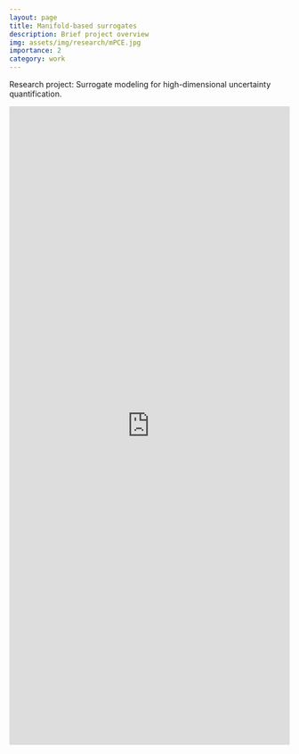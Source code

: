 ```yaml
---
layout: page
title: Manifold-based surrogates
description: Brief project overview
img: assets/img/research/mPCE.jpg
importance: 2
category: work
---
```


Research project: Surrogate modeling for high-dimensional uncertainty quantification.

<iframe src="https://www.linkedin.com/embed/feed/update/urn:li:share:6899096338743521281" height="1145" width="504" frameborder="0" allowfullscreen="" title="Embedded post"></iframe>
